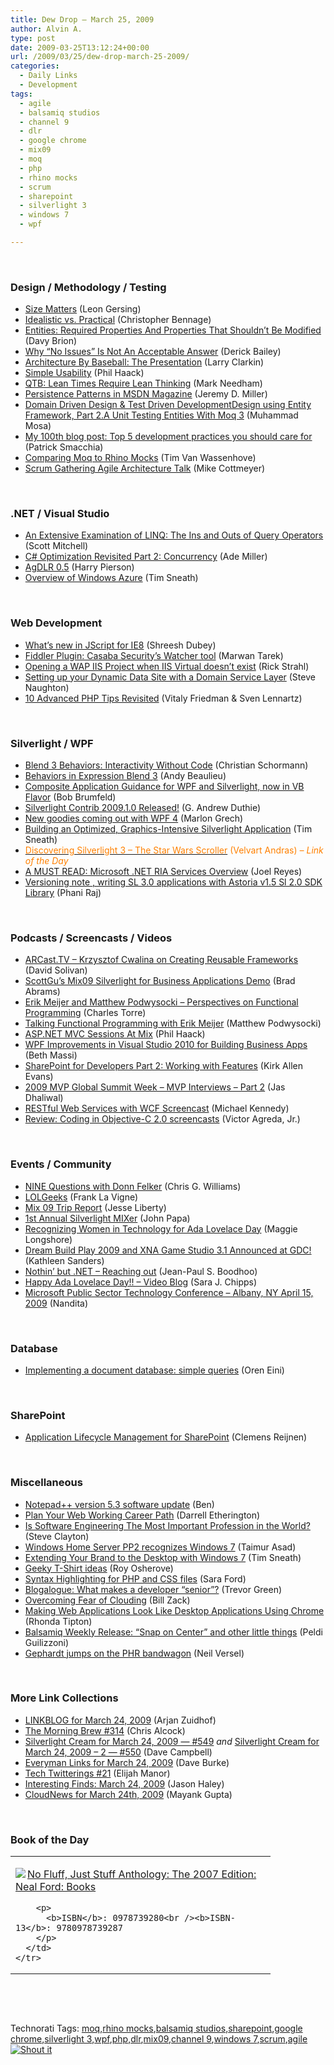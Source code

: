 ```yaml
---
title: Dew Drop – March 25, 2009
author: Alvin A.
type: post
date: 2009-03-25T13:12:24+00:00
url: /2009/03/25/dew-drop-march-25-2009/
categories:
  - Daily Links
  - Development
tags:
  - agile
  - balsamiq studios
  - channel 9
  - dlr
  - google chrome
  - mix09
  - moq
  - php
  - rhino mocks
  - scrum
  - sharepoint
  - silverlight 3
  - windows 7
  - wpf

---
```

&#160;

### Design / Methodology / Testing

  * [Size Matters][1] (Leon Gersing)
  * [Idealistic vs. Practical][2] (Christopher Bennage)
  * [Entities: Required Properties And Properties That Shouldn’t Be Modified][3] (Davy Brion)
  * [Why “No Issues” Is Not An Acceptable Answer][4] (Derick Bailey)
  * [Architecture By Baseball: The Presentation][5] (Larry Clarkin)
  * [Simple Usability][6] (Phil Haack)
  * [QTB: Lean Times Require Lean Thinking][7] (Mark Needham)
  * [Persistence Patterns in MSDN Magazine][8] (Jeremy D. Miller)
  * [Domain Driven Design & Test Driven DevelopmentDesign using Entity Framework, Part 2.A Unit Testing Entities With Moq 3][9] (Muhammad Mosa)
  * [My 100th blog post: Top 5 development practices you should care for][10] (Patrick Smacchia)
  * [Comparing Moq to Rhino Mocks][11] (Tim Van Wassenhove)
  * [Scrum Gathering Agile Architecture Talk][12] (Mike Cottmeyer)

&#160;

### .NET / Visual Studio

  * [An Extensive Examination of LINQ: The Ins and Outs of Query Operators][13] (Scott Mitchell)
  * [C# Optimization Revisited Part 2: Concurrency][14] (Ade Miller)
  * [AgDLR 0.5][15] (Harry Pierson)
  * [Overview of Windows Azure][16] (Tim Sneath)

&#160;

### Web Development

  * [What’s new in JScript for IE8][17] (Shreesh Dubey)
  * [Fiddler Plugin: Casaba Security&#8217;s Watcher tool][18] (Marwan Tarek)
  * [Opening a WAP IIS Project when IIS Virtual doesn’t exist][19] (Rick Strahl)
  * [Setting up your Dynamic Data Site with a Domain Service Layer][20] (Steve Naughton)
  * [10 Advanced PHP Tips Revisited][21] (Vitaly Friedman & Sven Lennartz)

&#160;

### Silverlight / WPF

  * [Blend 3 Behaviors: Interactivity Without Code][22] (Christian Schormann)
  * [Behaviors in Expression Blend 3][23] (Andy Beaulieu)
  * [Composite Application Guidance for WPF and Silverlight, now in VB Flavor][24] (Bob Brumfeld)
  * [Silverlight Contrib 2009.1.0 Released!][25] (G. Andrew Duthie)
  * [New goodies coming out with WPF 4][26] (Marlon Grech)
  * [Building an Optimized, Graphics-Intensive Silverlight Application][27] (Tim Sneath)
  * [<font color="#ff8000">Discovering Silverlight 3 &#8211; The Star Wars Scroller</font>][28] <font color="#ff8000">(Velvart Andras) <em>– Link of the Day</em></font>
  * [A MUST READ: Microsoft .NET RIA Services Overview][29] (Joel Reyes)
  * [Versioning note , writing SL 3.0 applications with Astoria v1.5 Sl 2.0 SDK Library][30] (Phani Raj)

&#160;

### Podcasts / Screencasts / Videos

  * [ARCast.TV &#8211; Krzysztof Cwalina on Creating Reusable Frameworks][31] (David Solivan)
  * [ScottGu’s Mix09 Silverlight for Business Applications Demo][32] (Brad Abrams)
  * [Erik Meijer and Matthew Podwysocki &#8211; Perspectives on Functional Programming][33] (Charles Torre)
  * [Talking Functional Programming with Erik Meijer][34] (Matthew Podwysocki)
  * [ASP.NET MVC Sessions At Mix][35] (Phil Haack)
  * [WPF Improvements in Visual Studio 2010 for Building Business Apps][36] (Beth Massi)
  * [SharePoint for Developers Part 2: Working with Features][37] (Kirk Allen Evans)
  * [2009 MVP Global Summit Week – MVP Interviews – Part 2][38] (Jas Dhaliwal)
  * [RESTful Web Services with WCF Screencast][39] (Michael Kennedy)
  * [Review: Coding in Objective-C 2.0 screencasts][40] (Victor Agreda, Jr.)

&#160;

### Events / Community

  * [NINE Questions with Donn Felker][41] (Chris G. Williams)
  * [LOLGeeks][42] (Frank La Vigne)
  * [Mix 09 Trip Report][43] (Jesse Liberty)
  * [1st Annual Silverlight MIXer][44] (John Papa)
  * [Recognizing Women in Technology for Ada Lovelace Day][45] (Maggie Longshore)
  * [Dream Build Play 2009 and XNA Game Studio 3.1 Announced at GDC!][46] (Kathleen Sanders)
  * [Nothin’ but .NET – Reaching out][47] (Jean-Paul S. Boodhoo)
  * [Happy Ada Lovelace Day!! &#8211; Video Blog][48] (Sara J. Chipps)
  * [Microsoft Public Sector Technology Conference &#8211; Albany, NY April 15, 2009][49] (Nandita)

&#160;

### Database

  * [Implementing a document database: simple queries][50] (Oren Eini)

&#160;

### SharePoint

  * [Application Lifecycle Management for SharePoint][51] (Clemens Reijnen)

&#160;

### Miscellaneous

  * [Notepad++ version 5.3 software update][52] (Ben)
  * [Plan Your Web Working Career Path][53] (Darrell Etherington)
  * [Is Software Engineering The Most Important Profession in the World?][54] (Steve Clayton)
  * [Windows Home Server PP2 recognizes Windows 7][55] (Taimur Asad)
  * [Extending Your Brand to the Desktop with Windows 7][56] (Tim Sneath)
  * [Geeky T-Shirt ideas][57] (Roy Osherove)
  * [Syntax Highlighting for PHP and CSS files][58] (Sara Ford)
  * [Blogalogue: What makes a developer “senior”?][59] (Trevor Green)
  * [Overcoming Fear of Clouding][60] (Bill Zack)
  * [Making Web Applications Look Like Desktop Applications Using Chrome][61] (Rhonda Tipton)
  * [Balsamiq Weekly Release: “Snap on Center” and other little things][62] (Peldi Guilizzoni)
  * [Gephardt jumps on the PHR bandwagon][63] (Neil Versel)

&#160;

### More Link Collections

  * [LINKBLOG for March 24, 2009][64] (Arjan Zuidhof)
  * [The Morning Brew #314][65] (Chris Alcock)
  * [Silverlight Cream for March 24, 2009 &#8212; #549][66] _and_&#160;[Silverlight Cream for March 24, 2009 &#8211; 2 &#8212; #550][67] (Dave Campbell)
  * [Everyman Links for March 24, 2009][68] (Dave Burke)
  * [Tech Twitterings #21][69] (Elijah Manor)
  * [Interesting Finds: March 24, 2009][70] (Jason Haley)
  * [CloudNews for March 24th, 2009][71] (Mayank Gupta)

&#160;

### Book of the Day

<div style="padding-bottom: 0px; margin: 0px; padding-left: 0px; padding-right: 0px; display: inline; float: none; padding-top: 0px" id="scid:7dc1bd33-94bd-46fd-a20b-0131235bcd47:4ec71d01-8510-4121-84e0-aa805733e79a" class="wlWriterSmartContent">
  <table cellspacing="0" cellpadding="2" width="400" border="0" unselectable="on">
    <tr>
      <td valign="top" width="400">
        <p>
          <a title="No Fluff, Just Stuff Anthology: The 2007 Edition: Neal Ford: Books" href="http://www.amazon.com/exec/obidos/ASIN/0978739280/alvinashcraft-20"><img data-recalc-dims="1" decoding="async" src="https://i0.wp.com/images.amazon.com/images/P/0978739280.01.MZZZZZZZ.jpg?w=660" border="0" align="left" style="float:left" />No Fluff, Just Stuff Anthology: The 2007 Edition: Neal Ford: Books</a>
        </p>
        
        <p>
          <b>ISBN</b>: 0978739280<br /><b>ISBN-13</b>: 9780978739287
        </p>
      </td>
    </tr>
  </table>
</div>

&#160;

<div style="padding-bottom: 0px; margin: 0px; padding-left: 0px; padding-right: 0px; display: inline; float: none; padding-top: 0px" id="scid:C16BAC14-9A3D-4c50-9394-FBFEF7A93539:8ede72db-63da-48b3-9fa7-e24ec4160fe7" class="wlWriterSmartContent">
  <!--dotnetkickit-->
</div>

&#160;

<div style="padding-bottom: 0px; margin: 0px; padding-left: 0px; padding-right: 0px; display: inline; float: none; padding-top: 0px" id="scid:0767317B-992E-4b12-91E0-4F059A8CECA8:c9b273d2-1336-4216-8b37-1ec49bb09f19" class="wlWriterSmartContent">
  Technorati Tags: <a href="http://technorati.com/tags/moq" rel="tag">moq</a>,<a href="http://technorati.com/tags/rhino+mocks" rel="tag">rhino mocks</a>,<a href="http://technorati.com/tags/balsamiq+studios" rel="tag">balsamiq studios</a>,<a href="http://technorati.com/tags/sharepoint" rel="tag">sharepoint</a>,<a href="http://technorati.com/tags/google+chrome" rel="tag">google chrome</a>,<a href="http://technorati.com/tags/silverlight+3" rel="tag">silverlight 3</a>,<a href="http://technorati.com/tags/wpf" rel="tag">wpf</a>,<a href="http://technorati.com/tags/php" rel="tag">php</a>,<a href="http://technorati.com/tags/dlr" rel="tag">dlr</a>,<a href="http://technorati.com/tags/mix09" rel="tag">mix09</a>,<a href="http://technorati.com/tags/channel+9" rel="tag">channel 9</a>,<a href="http://technorati.com/tags/windows+7" rel="tag">windows 7</a>,<a href="http://technorati.com/tags/scrum" rel="tag">scrum</a>,<a href="http://technorati.com/tags/agile" rel="tag">agile</a>
</div>

<div class="wlWriterHeaderFooter" style="margin:0px; padding:0px 0px 0px 0px;">
  <div class="shoutIt">
    <a rev="vote-for" href="http://dotnetshoutout.com/Submit?url=http%3a%2f%2fwww.alvinashcraft.com%2f2009%2f03%2f25%2fdew-drop-march-25-2009%2f&title=Dew+Drop+%e2%80%93+March+25%2c+2009"><img decoding="async" alt="Shout it" src="http://dotnetshoutout.com/image.axd?url=https://morningdew-bpc6g3a0fgaxdxcu.eastus2-01.azurewebsites.net/2009/03/25/dew-drop-march-25-2009/" style="border:0px" /></a>
  </div>
</div>

 [1]: http://feedproxy.google.com/~r/fallenrogue/~3/2PY_yCJDU3Y/89409366
 [2]: http://feedproxy.google.com/~r/Devlicious/~3/gTz3VxnkeLY/idealistic-vs-practical.aspx
 [3]: http://feedproxy.google.com/~r/davybrion/~3/hqebP_OsPGg/
 [4]: http://feedproxy.google.com/~r/LosTechies/~3/AWnggxKf6-0/why-no-issues-is-not-an-acceptable-answer.aspx
 [5]: http://feedproxy.google.com/~r/LarryClarkin/~3/K7e8bBU65g8/ArchitectureByBaseballThePresentation.aspx
 [6]: http://haacked.com/archive/2009/03/24/simple-usability.aspx
 [7]: http://feedproxy.google.com/~r/MarkNeedham/~3/KMPdZpwCTJw/
 [8]: http://feedproxy.google.com/~r/CodeBetter/~3/x-tQ5hBrUcw/persistence-patterns-in-msdn-magazine.aspx
 [9]: http://feedproxy.google.com/~r/MosesOfEgyptBlog/~3/HiATUZKmSM0/post.aspx
 [10]: http://feedproxy.google.com/~r/CodeBetter/~3/4zd3FOjiW2s/my-100th-blog-post-top-5-practices-you-should-really-care-of.aspx
 [11]: http://www.timvw.be/comparing-moq-to-rhino-mocks/
 [12]: http://www.leadingagile.com/2009/03/scrum-gathering-agile-architecture-talk.html
 [13]: http://aspnet.4guysfromrolla.com/articles/032509-1.aspx
 [14]: http://www.ademiller.com/blogs/tech/2009/03/c-optimization-revisited-part-2-concurrency/?&owa_from=feed&owa_sid=
 [15]: http://feedproxy.google.com/~r/Devhawk/~3/oR28lOy6Sx8/AgDLR+05.aspx
 [16]: http://blogs.msdn.com/tims/archive/2009/03/24/overview-of-windows-azure.aspx
 [17]: http://blogs.msdn.com/ie/archive/2009/03/24/what-s-new-in-jscript-for-ie8.aspx
 [18]: http://feedproxy.google.com/~r/sharepointmvpblogs/~3/DwxWe5l4bIc/fiddler-plugin-casaba-security-s-watcher-tool.aspx
 [19]: http://feedproxy.google.com/~r/RickStrahl/~3/SpdZD6HGX80/682693.aspx
 [20]: http://csharpbits.notaclue.net/2009/03/setting-up-your-dynamic-data-site-with.html
 [21]: http://www.smashingmagazine.com/2009/03/24/10-useful-php-tips-revisited/
 [22]: http://electricbeach.org/?p=147
 [23]: http://www.andybeaulieu.com/Default.aspx?tabid=67&EntryID=150
 [24]: http://blogs.msdn.com/bobbrum/archive/2009/03/24/composite-application-guidance-for-wpf-and-silverlight-now-in-vb-flavor.aspx
 [25]: http://blogs.msdn.com/gduthie/archive/2009/03/24/silverlight-contrib-2009-1-0-released.aspx
 [26]: http://marlongrech.wordpress.com/2009/03/24/new-goodies-coming-out-with-wpf-4/
 [27]: http://blogs.msdn.com/tims/archive/2009/03/24/building-an-optimized-graphics-intensive-silverlight-application.aspx
 [28]: http://dotneteers.net/blogs/vbandi/archive/2009/03/22/discovering-silverlight-3-the-star-wars-scroller.aspx
 [29]: http://blogs.msdn.com/publicsector/archive/2009/03/24/a-most-read-microsoft-net-ria-services-overview.aspx
 [30]: http://blogs.msdn.com/phaniraj/archive/2009/03/25/versioning-note-writing-sl-3-0-applications-with-astoria-v1-5-sl-2-0-sdk-library.aspx
 [31]: http://blogs.msdn.com/beaudreaux/archive/2009/03/24/arcast-tv-krzysztof-cwalina-on-creating-reusable-frameworks.aspx
 [32]: http://blogs.msdn.com/brada/archive/2009/03/24/scottgu-s-mix09-silverlight-for-business-applications-demo.aspx
 [33]: http://channel9.msdn.com/shows/Going+Deep/Erik-Meijer-and-Matthew-Podwysocki-Perspectives-on-Functional-Programming/
 [34]: http://feedproxy.google.com/~r/MatthewPodwysockisBlog/~3/QM0dGfXnUxo/talking-functional-programming-with-erik-meijer.aspx
 [35]: http://haacked.com/archive/2009/03/24/aspnetmvc-sessions-mix.aspx
 [36]: http://channel9.msdn.com/posts/funkyonex/WPF-Improvements-in-Visual-Studio-2010-for-Building-Business-Apps/
 [37]: http://channel9.msdn.com/posts/kirke/SharePoint-for-Developers-Part-2-Working-with-Features/
 [38]: http://blogs.msdn.com/mvpawardprogram/archive/2009/03/24/2009-mvp-global-summit-week-mvp-interviews-part-2.aspx
 [39]: http://www.michaelckennedy.net/blog/2009/03/24/RESTfulWebServicesWithWCFScreencast.aspx
 [40]: http://www.downloadsquad.com/2009/03/24/review-coding-in-objective-c-2-0-screencasts/
 [41]: http://feedproxy.google.com/~r/ChrisGWilliams/~3/LmPNv8RzEfY/130357.aspx
 [42]: http://franksworld.com/blog/archive/2009/03/24/11396.aspx
 [43]: http://feedproxy.google.com/~r/JesseLiberty-SilverlightGeek/~3/PPRJog-BtCQ/mix-09-trip-report.aspx
 [44]: http://feedproxy.google.com/~r/JohnPapa/~3/RMwRMk3rWX8/
 [45]: http://maggieplusplus.com/2009/03/24/Recognizing+Women+In+Technology+For+Ada+Lovelace+Day.aspx
 [46]: http://blogs.msdn.com/xna/archive/2009/03/24/dream-build-play-2009-and-xna-game-studio-3-1-announced-at-gdc.aspx
 [47]: http://feedproxy.google.com/~r/JPBoodhoo/~3/NApIOxw32Yc/NothinrsquoButNETNdashReachingOut.aspx
 [48]: http://girldeveloper.com/vlog/happy-ada-lovelace-day-video-blog/
 [49]: http://blogs.msdn.com/publicsector/archive/2009/03/24/microsoft-public-sector-technology-conference-albany-ny-april-15-2009.aspx
 [50]: http://feedproxy.google.com/~r/AyendeRahien/~3/fO5QwS8YYqU/implementing-a-document-database-simple-queries.aspx
 [51]: http://feedproxy.google.com/~r/clemensreijnen/qzrF/~3/InJLOoRgL90/post.aspx
 [52]: http://feedproxy.google.com/~r/tcmagazine/~3/Ujfo-J3c4MU/comments.php
 [53]: http://feedproxy.google.com/~r/Webworkerdaily/~3/rEquJW5grUc/
 [54]: http://blogs.msdn.com/stevecla01/archive/2009/03/25/is-software-engineering-the-most-important-profession-in-the-world.aspx
 [55]: http://feedproxy.google.com/~r/RedmondPie/~3/1ZqBfrggCzs/
 [56]: http://blogs.msdn.com/tims/archive/2009/03/24/extending-your-brand-to-the-desktop-with-windows-7.aspx
 [57]: http://feedproxy.google.com/~r/Iserializable/~3/ugWFBssZam4/geeky-t-shirt-ideas.aspx
 [58]: http://blogs.msdn.com/codeplex/archive/2009/03/24/syntax-highlighting-for-php-and-css-files.aspx
 [59]: http://feedproxy.google.com/~r/Trumpi/~3/TS1yAYWdLkg/blogalogue-what-makes-a-developer-senior.aspx
 [60]: http://feedproxy.google.com/~r/ArchitectureStuff/~3/HQbdqhtyJ7w/overcoming-fear-of-clouding.aspx
 [61]: http://rtipton.wordpress.com/2009/03/24/making-web-applications-look-like-desktop-applications-using-chrome/
 [62]: http://www.balsamiq.com/blog/?p=1121
 [63]: http://feedproxy.google.com/~r/NeilVerselsHealthcareItBlog/~3/Y5zCfwFXhnI/gephardt-jumps-on-phr-bandwagon.html
 [64]: http://feedproxy.google.com/~r/ArjansWorld/~3/LDWMM3hGsj0/
 [65]: http://feedproxy.google.com/~r/ReflectivePerspective/~3/ol6UJVU4zxM/
 [66]: http://geekswithblogs.net/WynApseTechnicalMusings/archive/2009/03/24/130375.aspx
 [67]: http://geekswithblogs.net/WynApseTechnicalMusings/archive/2009/03/24/130376.aspx
 [68]: http://feedproxy.google.com/~r/DaveBurke/~3/lgVUKHnTfrc/post.aspx
 [69]: http://webdevdotnet.blogspot.com/2009/03/tech-twitterings-21.html
 [70]: http://jasonhaley.com/blog/archive/2009/03/24/143076.aspx
 [71]: http://feedproxy.google.com/~r/CloudAve/~3/eSDUJgz1ess/cloudnews-for-march-24th-2009